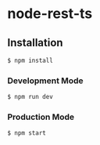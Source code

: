 # node-rest-ts

## Installation

```bash
$ npm install
```

### Development Mode

```bash
$ npm run dev
```

### Production Mode

```bash
$ npm start
```
